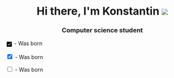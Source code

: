 <h1 align="center">Hi there, I'm Konstantin
<img src="https://github.com/blackcater/blackcater/raw/main/images/Hi.gif" height="32"/></h1>
<h3 align="center">Computer science student</h3>
<p><img src="./src/images/icons8-checkbox-30.png" align="center" height="18px" /> - Was born</p>
<p><input type="checkbox" checked/> - Was born</p>
<p><input type="checkbox"/> - Was born</p>

